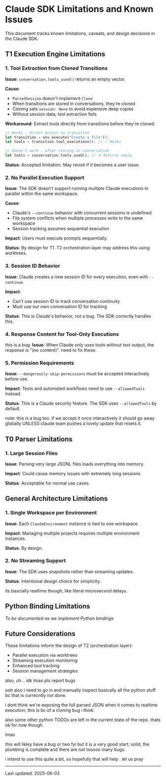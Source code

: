 # Claude SDK Limitations and Known Issues

This document tracks known limitations, caveats, and design decisions in the Claude SDK.

## T1 Execution Engine Limitations

### 1. Tool Extraction from Cloned Transitions

**Issue**: `conversation.tools_used()` returns an empty vector.

**Cause**: 
- `ParsedSession` doesn't implement `Clone`
- When transitions are stored in conversations, they're cloned
- Cloning sets `session: None` to avoid expensive deep copies
- Without session data, tool extraction fails

**Workaround**: Extract tools directly from transitions before they're cloned:
```rust
// Works - direct access to transition
let transition = env.execute("Create a file")?;
let tools = transition.tool_executions(); // ✓ Works

// Doesn't work - after storing in conversation
let tools = conversation.tools_used(); // ✗ Returns empty
```

**Status**: Accepted limitation. May revisit if it becomes a user issue.

### 2. No Parallel Execution Support

**Issue**: The SDK doesn't support running multiple Claude executions in parallel within the same workspace.

**Cause**: 
- Claude's `--continue` behavior with concurrent sessions is undefined
- File system conflicts when multiple processes write to the same workspace
- Session tracking assumes sequential execution

**Impact**: Users must execute prompts sequentially.

**Status**: By design for T1. T2 orchestration layer may address this using worktrees.

### 3. Session ID Behavior

**Issue**: Claude creates a new session ID for every execution, even with `--continue`.

**Impact**: 
- Can't use session ID to track conversation continuity
- Must use our own conversation ID for tracking

**Status**: This is Claude's behavior, not a bug. The SDK correctly handles this.

### 4. Response Content for Tool-Only Executions

this is a bug. 
**Issue**: When Claude only uses tools without text output, the response is "(no content)".
 need to fix these.

### 5. Permission Requirements

**Issue**: `--dangerously-skip-permissions` must be accepted interactively before use.

**Impact**: Tests and automated workflows need to use `--allowedTools` instead.

**Status**: This is a Claude security feature. The SDK uses `--allowedTools` by default.

note: this is a bug too. if we accept it once interactively it should go away globally UNLESS claude team pushes a lovely update that resets it.


## T0 Parser Limitations

### 1. Large Session Files

**Issue**: Parsing very large JSONL files loads everything into memory.

**Impact**: Could cause memory issues with extremely long sessions.

**Status**: Acceptable for normal use cases. 

## General Architecture Limitations

### 1. Single Workspace per Environment

**Issue**: Each `ClaudeEnvironment` instance is tied to one workspace.

**Impact**: Managing multiple projects requires multiple environment instances.

**Status**: By design.

### 2. No Streaming Support

**Issue**: The SDK uses snapshots rather than streaming updates.

**Status**: Intentional design choice for simplicity.

its bascially realtime though, like literal microsecond delays.


## Python Binding Limitations

*To be documented as we implement Python bindings*

## Future Considerations

These limitations inform the design of T2 (orchestration layer):
- Parallel execution via worktrees
- Streaming execution monitoring
- Enhanced tool tracking
- Session management strategies



also,
uh... idk lmao pls report bugs



ooh also
i need to go in and manually inspect basically all the python stuff bc that is currecntly not done.

i dont think we're exposing the full parsed JSON when it comes to realtime execution; this is bc of a cloning bug i think.

also some other python TODOs are left in the current state of the repo. thats ok for now though.

lmao

this will likley have a bug or two fyi but it is a very good start; solid, the plumbing is complete and there are not tooooo many bugs.

i intend to use this quite a bit, so hopefully that will help . let us pray

---




Last updated: 2025-06-03
